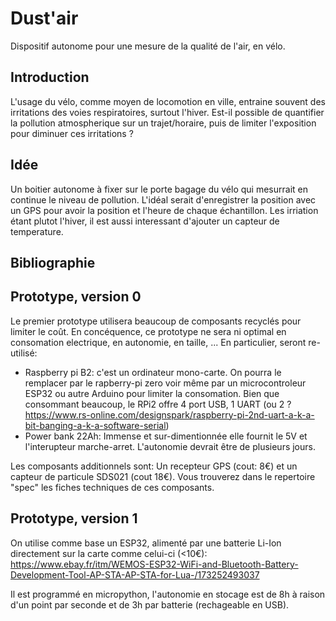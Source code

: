 # Dust'air
Dispositif autonome pour une mesure de la qualité de l'air, en vélo.

## Introduction
L'usage du vélo, comme moyen de locomotion en ville, entraine souvent des irritations des voies respiratoires, surtout l'hiver.
Est-il possible de quantifier la pollution atmospherique sur un trajet/horaire, puis de limiter l'exposition pour diminuer ces irritations ?

## Idée
Un boitier autonome à fixer sur le porte bagage du vélo qui mesurrait en continue le niveau de pollution. L'idéal serait d'enregistrer la position avec un GPS pour avoir la position et l'heure de chaque échantillon. Les irriation étant plutot l'hiver, il est aussi interessant d'ajouter un capteur de temperature.

## Bibliographie

## Prototype, version 0
Le premier prototype utilisera beaucoup de composants recyclés pour limiter le coût. En concéquence, ce prototype ne sera ni optimal en consomation electrique, en autonomie, en taille, ... En particulier, seront re-utilisé:

* Raspberry pi B2: c'est un ordinateur mono-carte. On pourra le remplacer par le rapberry-pi zero voir même par un microcontroleur ESP32 ou autre Arduino pour limiter la consomation. Bien que consommant beaucoup, le RPi2 offre 4 port USB, 1 UART (ou 2 ? https://www.rs-online.com/designspark/raspberry-pi-2nd-uart-a-k-a-bit-banging-a-k-a-software-serial)
* Power bank 22Ah: Immense et sur-dimentionnée elle fournit le 5V et l'interupteur marche-arret. L'autonomie devrait être de 
plusieurs jours.

Les composants additionnels sont: Un recepteur GPS (cout: 8€) et un capteur de particule SDS021 (cout 18€). Vous trouverez dans le repertoire "spec" les fiches techniques de ces composants. 

## Prototype, version 1
On utilise comme base un ESP32, alimenté par une batterie Li-Ion directement sur la carte comme celui-ci (<10€):
https://www.ebay.fr/itm/WEMOS-ESP32-WiFi-and-Bluetooth-Battery-Development-Tool-AP-STA-AP-STA-for-Lua-/173252493037

Il est programmé en micropython, l'autonomie en stocage est de 8h à raison d'un point par seconde et de 3h par batterie (rechageable en USB).

